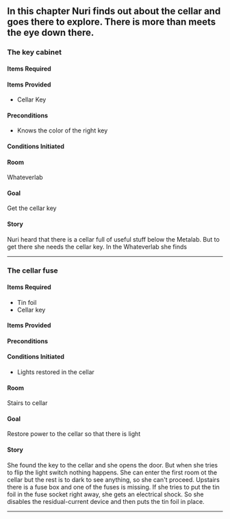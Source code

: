 ## In this chapter Nuri finds out about the cellar and goes there to explore. There is more than meets the eye down there.

### The key cabinet

#### Items Required

#### Items Provided
* Cellar Key

#### Preconditions
* Knows the color of the right key

#### Conditions Initiated

#### Room
Whateverlab

#### Goal
Get the cellar key

#### Story
Nuri heard that there is a cellar full of useful stuff below the Metalab. But to get there she needs the cellar key. In the Whateverlab she finds

------------------

### The cellar fuse
#### Items Required
* Tin foil
* Cellar key

#### Items Provided

#### Preconditions

#### Conditions Initiated
* Lights restored in the cellar

#### Room
Stairs to cellar

#### Goal
Restore power to the cellar so that there is light

#### Story
She found the key to the cellar and she opens the door. But when she tries to flip the light switch nothing happens. She can enter the first room ot the cellar but the rest is to dark to see anything, so she can't proceed.
Upstairs there is a fuse box and one of the fuses is missing. If she tries to put the tin foil in the fuse socket right away, she gets an electrical shock. So she disables the residual-current device and then puts the tin foil in place.

------------------
